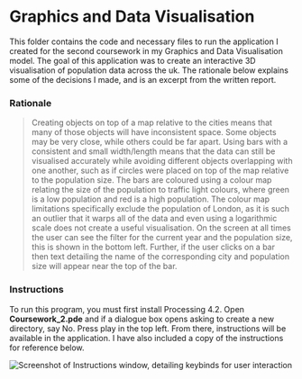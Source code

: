 # Graphics and Data Visualisation

This folder contains the code and necessary files to run the application I created for the second coursework in my Graphics and Data Visualisation model. The goal of this application was to create an interactive 3D visualisation of population data across the uk. The rationale below explains some of the decisions I made, and is an excerpt from the written report.

### Rationale

>Creating objects on top of a map relative to the cities means that many of those objects will have inconsistent space. Some objects may be very close, while others could be far apart. Using bars with a consistent and small width/length means that the data can still be visualised accurately while avoiding different objects overlapping with one another, such as if circles were placed on top of the map relative to the population size.
>The bars are coloured using a colour map relating the size of the population to traffic light colours, where green is a low population and red is a high population. The colour map limitations specifically exclude the population of London, as it is such an outlier that it warps all of the data and even using a logarithmic scale does not create a useful visualisation.
>On the screen at all times the user can see the filter for the current year and the population size, this is shown in the bottom left. Further, if the user clicks on a bar then text detailing the name of the corresponding city and population size will appear near the top of the bar.

### Instructions

To run this program, you must first install Processing 4.2. Open **Coursework_2.pde** and if a dialogue box opens asking to create a new directory, say No. Press play in the top left. From there, instructions will be available in the application. I have also included a copy of the instructions for reference below.

![Screenshot of Instructions window, detailing keybinds for user interaction](https://github.com/KeithTho/University/assets/102043623/9b9d78a9-9bfb-4787-91cd-4152137d0ad9)
